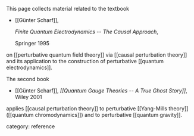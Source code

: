 

This page collects material related to the textbook

* [[Günter Scharf]], 

  _Finite Quantum Electrodynamics -- The Causal Approach_, 

  Springer 1995

on [[perturbative quantum field theory]] via [[causal perturbation theory]] and its application to the construction of perturbative [[quantum electrodynamics]].

The second book

* [[Günter Scharf]], _[[Quantum Gauge Theories -- A True Ghost Story]]_, Wiley 2001

applies [[causal perturbation theory]] to perturbative [[Yang-Mills theory]] ([[quantum chromodynamics]]) and to perturbative [[quantum gravity]].


category: reference